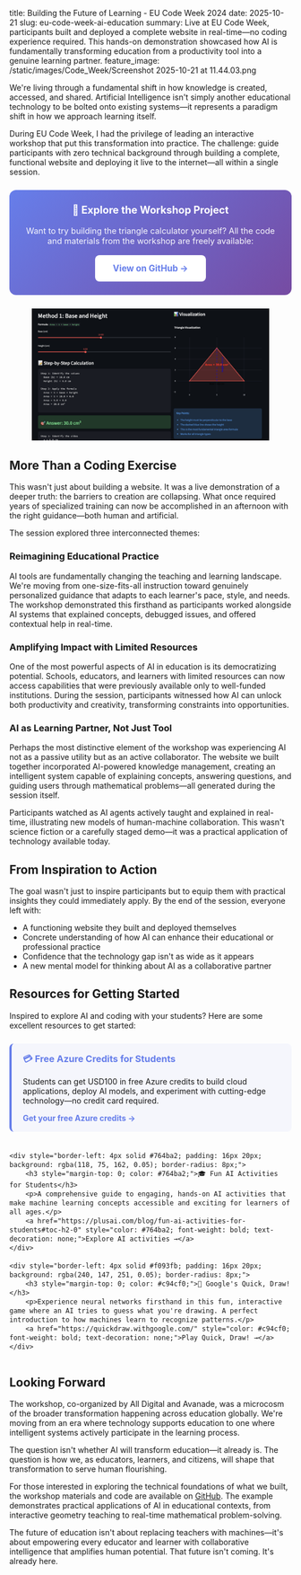 title: Building the Future of Learning - EU Code Week 2024
date: 2025-10-21
slug: eu-code-week-ai-education
summary: Live at EU Code Week, participants built and deployed a complete website in real-time—no coding experience required. This hands-on demonstration showcased how AI is fundamentally transforming education from a productivity tool into a genuine learning partner.
feature_image: /static/images/Code_Week/Screenshot 2025-10-21 at 11.44.03.png

<p>We're living through a fundamental shift in how knowledge is created, accessed, and shared. Artificial Intelligence isn't simply another educational technology to be bolted onto existing systems—it represents a paradigm shift in how we approach learning itself.</p>

<p>During EU Code Week, I had the privilege of leading an interactive workshop that put this transformation into practice. The challenge: guide participants with zero technical background through building a complete, functional website and deploying it live to the internet—all within a single session.</p>

<div style="background: linear-gradient(135deg, #667eea 0%, #764ba2 100%); padding: 24px; border-radius: 12px; margin: 24px 0; text-align: center;">
    <h3 style="color: white; margin-top: 0; font-size: 1.3em;">🚀 Explore the Workshop Project</h3>
    <p style="color: rgba(255,255,255,0.95); margin-bottom: 16px; font-size: 1.05em;">Want to try building the triangle calculator yourself? All the code and materials from the workshop are freely available:</p>
    <a href="https://github.com/FergusKidd/EU_code_week_website_example" style="display: inline-block; background: white; color: #667eea; padding: 14px 32px; border-radius: 8px; text-decoration: none; font-weight: bold; font-size: 1.1em; transition: transform 0.2s;" onmouseover="this.style.transform='scale(1.05)'" onmouseout="this.style.transform='scale(1)'">View on GitHub →</a>
</div>

<figure class="kg-card kg-image-card">
    <img src="/static/images/Code_Week/Screenshot 2025-10-21 at 11.44.03.png" class="kg-image" alt="EU Code Week workshop demonstration" />
</figure>

<h2>More Than a Coding Exercise</h2>

<p>This wasn't just about building a website. It was a live demonstration of a deeper truth: the barriers to creation are collapsing. What once required years of specialized training can now be accomplished in an afternoon with the right guidance—both human and artificial.</p>

<p>The session explored three interconnected themes:</p>

<h3>Reimagining Educational Practice</h3>

<p>AI tools are fundamentally changing the teaching and learning landscape. We're moving from one-size-fits-all instruction toward genuinely personalized guidance that adapts to each learner's pace, style, and needs. The workshop demonstrated this firsthand as participants worked alongside AI systems that explained concepts, debugged issues, and offered contextual help in real-time.</p>

<h3>Amplifying Impact with Limited Resources</h3>

<p>One of the most powerful aspects of AI in education is its democratizing potential. Schools, educators, and learners with limited resources can now access capabilities that were previously available only to well-funded institutions. During the session, participants witnessed how AI can unlock both productivity and creativity, transforming constraints into opportunities.</p>

<h3>AI as Learning Partner, Not Just Tool</h3>

<p>Perhaps the most distinctive element of the workshop was experiencing AI not as a passive utility but as an active collaborator. The website we built together incorporated AI-powered knowledge management, creating an intelligent system capable of explaining concepts, answering questions, and guiding users through mathematical problems—all generated during the session itself.</p>

<p>Participants watched as AI agents actively taught and explained in real-time, illustrating new models of human-machine collaboration. This wasn't science fiction or a carefully staged demo—it was a practical application of technology available today.</p>

<h2>From Inspiration to Action</h2>

<p>The goal wasn't just to inspire participants but to equip them with practical insights they could immediately apply. By the end of the session, everyone left with:</p>

<ul>
<li>A functioning website they built and deployed themselves</li>
<li>Concrete understanding of how AI can enhance their educational or professional practice</li>
<li>Confidence that the technology gap isn't as wide as it appears</li>
<li>A new mental model for thinking about AI as a collaborative partner</li>
</ul>

<h2>Resources for Getting Started</h2>

<p>Inspired to explore AI and coding with your students? Here are some excellent resources to get started:</p>

<div style="display: grid; gap: 20px; margin: 24px 0;">
    <div style="border-left: 4px solid #667eea; padding: 16px 20px; background: rgba(102, 126, 234, 0.05); border-radius: 8px;">
        <h3 style="margin-top: 0; color: #667eea;">💳 Free Azure Credits for Students</h3>
        <p>Students can get USD100 in free Azure credits to build cloud applications, deploy AI models, and experiment with cutting-edge technology—no credit card required.</p>
        <a href="https://azure.microsoft.com/en-gb/free/students?WT.mc_id=MVP_416203" style="color: #667eea; font-weight: bold; text-decoration: none;">Get your free Azure credits →</a>
    </div>
    
    <div style="border-left: 4px solid #764ba2; padding: 16px 20px; background: rgba(118, 75, 162, 0.05); border-radius: 8px;">
        <h3 style="margin-top: 0; color: #764ba2;">🎓 Fun AI Activities for Students</h3>
        <p>A comprehensive guide to engaging, hands-on AI activities that make machine learning concepts accessible and exciting for learners of all ages.</p>
        <a href="https://plusai.com/blog/fun-ai-activities-for-students#toc-h2-0" style="color: #764ba2; font-weight: bold; text-decoration: none;">Explore AI activities →</a>
    </div>
    
    <div style="border-left: 4px solid #f093fb; padding: 16px 20px; background: rgba(240, 147, 251, 0.05); border-radius: 8px;">
        <h3 style="margin-top: 0; color: #c94cf0;">🎨 Google's Quick, Draw!</h3>
        <p>Experience neural networks firsthand in this fun, interactive game where an AI tries to guess what you're drawing. A perfect introduction to how machines learn to recognize patterns.</p>
        <a href="https://quickdraw.withgoogle.com/" style="color: #c94cf0; font-weight: bold; text-decoration: none;">Play Quick, Draw! →</a>
    </div>
</div>

<h2>Looking Forward</h2>

<p>The workshop, co-organized by All Digital and Avanade, was a microcosm of the broader transformation happening across education globally. We're moving from an era where technology supports education to one where intelligent systems actively participate in the learning process.</p>

<p>The question isn't whether AI will transform education—it already is. The question is how we, as educators, learners, and citizens, will shape that transformation to serve human flourishing.</p>

<p>For those interested in exploring the technical foundations of what we built, the workshop materials and code are available on <a href="https://github.com/FergusKidd/EU_code_week_website_example">GitHub</a>. The example demonstrates practical applications of AI in educational contexts, from interactive geometry teaching to real-time mathematical problem-solving.</p>

<p>The future of education isn't about replacing teachers with machines—it's about empowering every educator and learner with collaborative intelligence that amplifies human potential. That future isn't coming. It's already here.</p>

